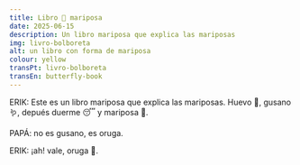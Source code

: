 ```yaml
---
title: Libro 🦋 mariposa
date: 2025-06-15
description: Un libro mariposa que explica las mariposas
img: livro-bolboreta
alt: un libro con forma de mariposa
colour: yellow
transPt: livro-bolboreta
transEn: butterfly-book
---
```


ERIK: Este es un libro mariposa que explica las mariposas. Huevo 🥚, gusano 🪱, depués duerme 😴 y mariposa 🦋.

PAPÁ: no es gusano, es oruga.

ERIK: ¡ah! vale, oruga 🐛.